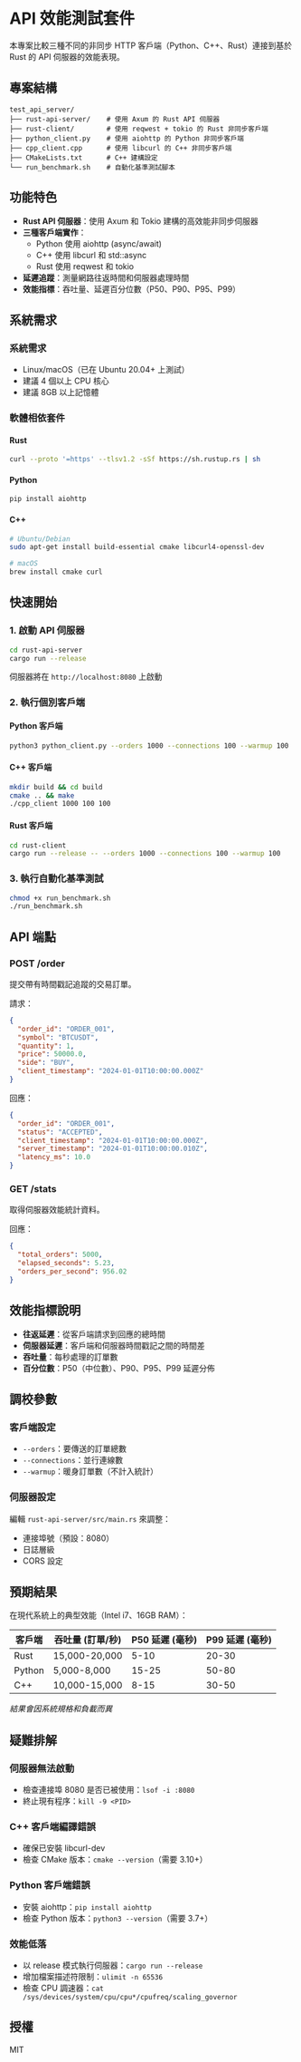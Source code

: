 # API 效能測試套件

本專案比較三種不同的非同步 HTTP 客戶端（Python、C++、Rust）連接到基於 Rust 的 API 伺服器的效能表現。

## 專案結構

```
test_api_server/
├── rust-api-server/    # 使用 Axum 的 Rust API 伺服器
├── rust-client/        # 使用 reqwest + tokio 的 Rust 非同步客戶端
├── python_client.py    # 使用 aiohttp 的 Python 非同步客戶端
├── cpp_client.cpp      # 使用 libcurl 的 C++ 非同步客戶端
├── CMakeLists.txt      # C++ 建構設定
└── run_benchmark.sh    # 自動化基準測試腳本
```

## 功能特色

- **Rust API 伺服器**：使用 Axum 和 Tokio 建構的高效能非同步伺服器
- **三種客戶端實作**：
  - Python 使用 aiohttp (async/await)
  - C++ 使用 libcurl 和 std::async
  - Rust 使用 reqwest 和 tokio
- **延遲追蹤**：測量網路往返時間和伺服器處理時間
- **效能指標**：吞吐量、延遲百分位數（P50、P90、P95、P99）

## 系統需求

### 系統需求
- Linux/macOS（已在 Ubuntu 20.04+ 上測試）
- 建議 4 個以上 CPU 核心
- 建議 8GB 以上記憶體

### 軟體相依套件

#### Rust
```bash
curl --proto '=https' --tlsv1.2 -sSf https://sh.rustup.rs | sh
```

#### Python
```bash
pip install aiohttp
```

#### C++
```bash
# Ubuntu/Debian
sudo apt-get install build-essential cmake libcurl4-openssl-dev

# macOS
brew install cmake curl
```

## 快速開始

### 1. 啟動 API 伺服器
```bash
cd rust-api-server
cargo run --release
```
伺服器將在 `http://localhost:8080` 上啟動

### 2. 執行個別客戶端

#### Python 客戶端
```bash
python3 python_client.py --orders 1000 --connections 100 --warmup 100
```

#### C++ 客戶端
```bash
mkdir build && cd build
cmake .. && make
./cpp_client 1000 100 100
```

#### Rust 客戶端
```bash
cd rust-client
cargo run --release -- --orders 1000 --connections 100 --warmup 100
```

### 3. 執行自動化基準測試
```bash
chmod +x run_benchmark.sh
./run_benchmark.sh
```

## API 端點

### POST /order
提交帶有時間戳記追蹤的交易訂單。

請求：
```json
{
  "order_id": "ORDER_001",
  "symbol": "BTCUSDT",
  "quantity": 1,
  "price": 50000.0,
  "side": "BUY",
  "client_timestamp": "2024-01-01T10:00:00.000Z"
}
```

回應：
```json
{
  "order_id": "ORDER_001",
  "status": "ACCEPTED",
  "client_timestamp": "2024-01-01T10:00:00.000Z",
  "server_timestamp": "2024-01-01T10:00:00.010Z",
  "latency_ms": 10.0
}
```

### GET /stats
取得伺服器效能統計資料。

回應：
```json
{
  "total_orders": 5000,
  "elapsed_seconds": 5.23,
  "orders_per_second": 956.02
}
```

## 效能指標說明

- **往返延遲**：從客戶端請求到回應的總時間
- **伺服器延遲**：客戶端和伺服器時間戳記之間的時間差
- **吞吐量**：每秒處理的訂單數
- **百分位數**：P50（中位數）、P90、P95、P99 延遲分佈

## 調校參數

### 客戶端設定
- `--orders`：要傳送的訂單總數
- `--connections`：並行連線數
- `--warmup`：暖身訂單數（不計入統計）

### 伺服器設定
編輯 `rust-api-server/src/main.rs` 來調整：
- 連接埠號（預設：8080）
- 日誌層級
- CORS 設定

## 預期結果

在現代系統上的典型效能（Intel i7、16GB RAM）：

| 客戶端 | 吞吐量 (訂單/秒) | P50 延遲 (毫秒) | P99 延遲 (毫秒) |
|--------|-----------------|----------------|----------------|
| Rust   | 15,000-20,000   | 5-10           | 20-30          |
| Python | 5,000-8,000     | 15-25          | 50-80          |
| C++    | 10,000-15,000   | 8-15           | 30-50          |

*結果會因系統規格和負載而異*

## 疑難排解

### 伺服器無法啟動
- 檢查連接埠 8080 是否已被使用：`lsof -i :8080`
- 終止現有程序：`kill -9 <PID>`

### C++ 客戶端編譯錯誤
- 確保已安裝 libcurl-dev
- 檢查 CMake 版本：`cmake --version`（需要 3.10+）

### Python 客戶端錯誤
- 安裝 aiohttp：`pip install aiohttp`
- 檢查 Python 版本：`python3 --version`（需要 3.7+）

### 效能低落
- 以 release 模式執行伺服器：`cargo run --release`
- 增加檔案描述符限制：`ulimit -n 65536`
- 檢查 CPU 調速器：`cat /sys/devices/system/cpu/cpu*/cpufreq/scaling_governor`

## 授權

MIT